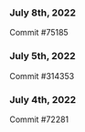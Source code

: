 ### July 8th, 2022

Commit #75185

### July 5th, 2022

Commit #314353


### July 4th, 2022

Commit #72281
